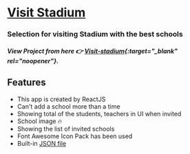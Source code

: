 # [Visit Stadium](https://github.com/jbmakib/visit-stadium)

### Selection for visiting Stadium with the best schools

##### View Project from here 👉 [Visit-stadium](https://visit-stadium.netlify.app/){:target="\_blank" rel="noopener"}.

## Features

-   This app is created by ReactJS
-   Can't add a school more than a time
-   Showing total of the students, teachers in UI when invited
-   School image 🔥
-   Showing the list of invited schools
-   Font Awesome Icon Pack has been used
-   Built-in [JSON file](https://jbmakib.github.io/visit-stadium/public/schools.JSON)

